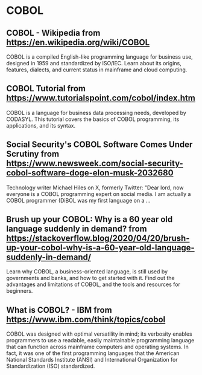 # COBOL
## COBOL - Wikipedia from https://en.wikipedia.org/wiki/COBOL
COBOL is a compiled English-like programming language for business use, designed in 1959 and standardized by ISO/IEC. Learn about its origins, features, dialects, and current status in mainframe and cloud computing.
## COBOL Tutorial from https://www.tutorialspoint.com/cobol/index.htm
COBOL is a language for business data processing needs, developed by CODASYL. This tutorial covers the basics of COBOL programming, its applications, and its syntax.
## Social Security's COBOL Software Comes Under Scrutiny from https://www.newsweek.com/social-security-cobol-software-doge-elon-musk-2032680
Technology writer Michael Hiles on X, formerly Twitter: "Dear lord, now everyone is a COBOL programming expert on social media. I am actually a COBOL programmer (DiBOL was my first language on a ...
## Brush up your COBOL: Why is a 60 year old language suddenly in demand? from https://stackoverflow.blog/2020/04/20/brush-up-your-cobol-why-is-a-60-year-old-language-suddenly-in-demand/
Learn why COBOL, a business-oriented language, is still used by governments and banks, and how to get started with it. Find out the advantages and limitations of COBOL, and the tools and resources for beginners.
## What is COBOL? - IBM from https://www.ibm.com/think/topics/cobol
COBOL was designed with optimal versatility in mind; its verbosity enables programmers to use a readable, easily maintainable programming language that can function across mainframe computers and operating systems. In fact, it was one of the first programming languages that the American National Standards Institute (ANSI) and International Organization for Standardization (ISO) standardized.
